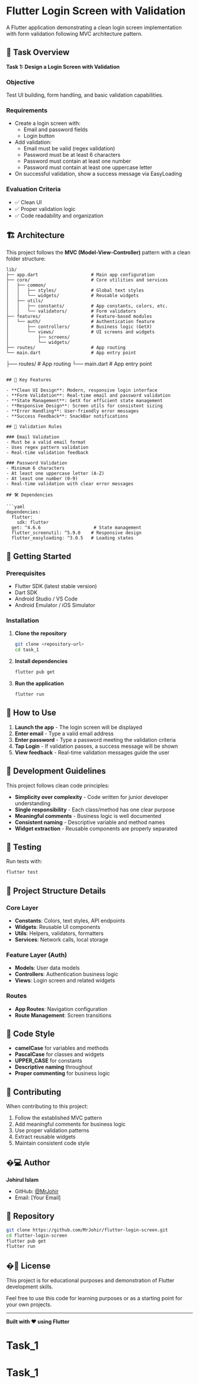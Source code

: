 # Flutter Login Screen with Validation

A Flutter application demonstrating a clean login screen implementation with form validation following MVC architecture pattern.

## 📝 Task Overview

**Task 1: Design a Login Screen with Validation**

### Objective
Test UI building, form handling, and basic validation capabilities.

### Requirements
- Create a login screen with:
  - Email and password fields
  - Login button
- Add validation:
  - Email must be valid (regex validation)
  - Password must be at least 6 characters
  - Password must contain at least one number
  - Password must contain at least one uppercase letter
- On successful validation, show a success message via EasyLoading

### Evaluation Criteria
- ✅ Clean UI
- ✅ Proper validation logic
- ✅ Code readability and organization

## 🏗️ Architecture

This project follows the **MVC (Model-View-Controller)** pattern with a clean folder structure:

```
lib/
├── app.dart                    # Main app configuration
├── core/                       # Core utilities and services
│   ├── common/
│   │   ├── styles/             # Global text styles
│   │   └── widgets/            # Reusable widgets
│   ├── utils/
│   │   ├── constants/          # App constants, colors, etc.
│   │   └── validators/         # Form validators
├── features/                   # Feature-based modules
│   └── auth/                   # Authentication feature
│       ├── controllers/        # Business logic (GetX)
│       └── views/              # UI screens and widgets
│           ├── screens/
│           └── widgets/
├── routes/                     # App routing
└── main.dart                   # App entry point
```
├── routes/                     # App routing
└── main.dart                   # App entry point
```

## 🎨 Key Features

- **Clean UI Design**: Modern, responsive login interface
- **Form Validation**: Real-time email and password validation
- **State Management**: GetX for efficient state management
- **Responsive Design**: Screen utils for consistent sizing
- **Error Handling**: User-friendly error messages
- **Success Feedback**: SnackBar notifications

## 📱 Validation Rules

### Email Validation
- Must be a valid email format
- Uses regex pattern validation
- Real-time validation feedback

### Password Validation
- Minimum 6 characters
- At least one uppercase letter (A-Z)
- At least one number (0-9)
- Real-time validation with clear error messages

## 🛠️ Dependencies

```yaml
dependencies:
  flutter:
    sdk: flutter
  get: ^4.6.6                    # State management
  flutter_screenutil: ^5.9.0    # Responsive design
  flutter_easyloading: ^3.0.5   # Loading states
```

## 🚀 Getting Started

### Prerequisites
- Flutter SDK (latest stable version)
- Dart SDK
- Android Studio / VS Code
- Android Emulator / iOS Simulator

### Installation

1. **Clone the repository**
   ```bash
   git clone <repository-url>
   cd task_1
   ```

2. **Install dependencies**
   ```bash
   flutter pub get
   ```

3. **Run the application**
   ```bash
   flutter run
   ```

## 📱 How to Use

1. **Launch the app** - The login screen will be displayed
2. **Enter email** - Type a valid email address
3. **Enter password** - Type a password meeting the validation criteria
4. **Tap Login** - If validation passes, a success message will be shown
5. **View feedback** - Real-time validation messages guide the user

## 🎯 Development Guidelines

This project follows clean code principles:

- **Simplicity over complexity** - Code written for junior developer understanding
- **Single responsibility** - Each class/method has one clear purpose
- **Meaningful comments** - Business logic is well documented
- **Consistent naming** - Descriptive variable and method names
- **Widget extraction** - Reusable components are properly separated

## 🧪 Testing

Run tests with:
```bash
flutter test
```

## 📁 Project Structure Details

### Core Layer
- **Constants**: Colors, text styles, API endpoints
- **Widgets**: Reusable UI components
- **Utils**: Helpers, validators, formatters
- **Services**: Network calls, local storage

### Feature Layer (Auth)
- **Models**: User data models
- **Controllers**: Authentication business logic
- **Views**: Login screen and related widgets

### Routes
- **App Routes**: Navigation configuration
- **Route Management**: Screen transitions

## 🔧 Code Style

- **camelCase** for variables and methods
- **PascalCase** for classes and widgets
- **UPPER_CASE** for constants
- **Descriptive naming** throughout
- **Proper commenting** for business logic

## 📝 Contributing

When contributing to this project:

1. Follow the established MVC pattern
2. Add meaningful comments for business logic
3. Use proper validation patterns
4. Extract reusable widgets
5. Maintain consistent code style

## �‍💻 Author

**Johirul Islam**
- GitHub: [@MrJohir](https://github.com/MrJohir)
- Email: [Your Email]

## 🔗 Repository

```bash
git clone https://github.com/MrJohir/flutter-login-screen.git
cd flutter-login-screen
flutter pub get
flutter run
```

## �📄 License

This project is for educational purposes and demonstration of Flutter development skills.

Feel free to use this code for learning purposes or as a starting point for your own projects.

---

**Built with ❤️ using Flutter**
# Task_1
# Task_1
